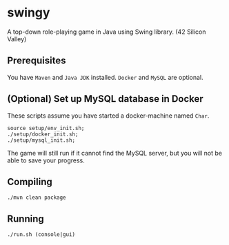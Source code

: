 # swingy
A top-down role-playing game in Java using Swing library. (42 Silicon Valley)

## Prerequisites

You have `Maven` and `Java JDK` installed.  `Docker` and `MySQL` are optional.

## (Optional) Set up MySQL database in Docker

These scripts assume you have started a docker-machine named `Char`.

```
source setup/env_init.sh;
./setup/docker_init.sh;
./setup/mysql_init.sh;
```

The game will still run if it cannot find the MySQL server, but you will not be able to save your progress.

## Compiling

```
./mvn clean package
```

## Running

```
./run.sh (console|gui)
```
